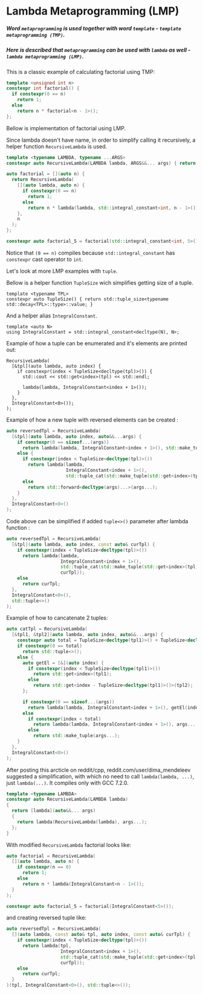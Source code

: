# Lambda Metaprogramming (LMP)

##### Word `metaprogramming` is used together with word `template` - `template metaprogramming (TMP)`. 
##### Here is described that `metaprogramming` can be used with `lambda` as well - `lambda metaprogramming (LMP)`. 

This is a classic example of calculating factorial using TMP:
```C++
template <unsigned int n>
constexpr int factorial() {
  if constexpr(0 == n)
    return 1;
  else
    return n * factorial<n - 1>();
};
```

Bellow is implementation of factorial using LMP.

Since lambda doesn't have name, in order to simplify calling it recursively, a helper function `RecursiveLambda` is used.

```C++
template <typename LAMBDA, typename ...ARGS>
constexpr auto RecursiveLambda(LAMBDA lambda, ARGS&&... args) { return lambda(lambda, args...); }
```

```C++
auto factorial = [](auto n) {
  return RecursiveLambda(
    [](auto lambda, auto n) {
      if constexpr(0 == n)
        return 1;
      else
        return n * lambda(lambda, std::integral_constant<int, n - 1>());
    },
    n
  );
};

constexpr auto factorial_5 = factorial(std::integral_constant<int, 5>());
```

Notice that `(0 == n)` compiles because `std::integral_constant` has `constexpr` cast operator to `int`.

Let's look at more LMP examples with `tuple`.

Bellow is a helper function `TupleSize` wich simplifies getting size of a tuple.

```C+ +
template <typename TPL>
constexpr auto TupleSize() { return std::tuple_size<typename std::decay<TPL>::type>::value; }
```

And a helper alias `IntegralConstant`.

```C+ +
template <auto N>
using IntegralConstant = std::integral_constant<decltype(N), N>;
```

Example of how a tuple can be enumerated and it's elements are printed out:

```C+ +
RecursiveLambda(
  [&tpl](auto lambda, auto index) {
    if constexpr(index < TupleSize<decltype(tpl)>()) {
      std::cout << std::get<index>(tpl) << std::endl;

      lambda(lambda, IntegralConstant<index + 1>());
    }
  },
  IntegralConstant<0>());
);
```

Example of how a new tuple with reversed elements can be created :

```C++
auto reversedTpl = RecursiveLambda(
  [&tpl](auto lambda, auto index, auto&&...args) {
    if constexpr(0 == sizeof...(args))
      return lambda(lambda, IntegralConstant<index + 1>(), std::make_tuple(std::get<index>(tpl)));
    else {
      if constexpr(index < TupleSize<decltype(tpl)>())
        return lambda(lambda, 
                      IntegralConstant<index + 1>(), 
                      std::tuple_cat(std::make_tuple(std::get<index>(tpl)), args...));
      else
        return std::forward<decltype(args)...>(args...);
    }
  },
  IntegralConstant<0>()
);
```

Code above can be simplified if added `tuple<>()` parameter after lambda function :
```C++
auto reversedTpl = RecursiveLambda(
  [&tpl](auto lambda, auto index, const auto& curTpl) {
    if constexpr(index < TupleSize<decltype(tpl)>())
      return lambda(lambda, 
                    IntegralConstant<index + 1>(), 
                    std::tuple_cat(std::make_tuple(std::get<index>(tpl)), 
                    curTpl));
    else
      return curTpl;
  },
  IntegralConstant<0>(),
  std::tuple<>()
);
```

Example of how to cancatenate 2 tuples:
```C++
auto catTpl = RecursiveLambda(
  [&tpl1, &tpl2](auto lambda, auto index, auto&&...args) {
    constexpr auto total = TupleSize<decltype(tpl1)>() + TupleSize<decltype(tpl2)>();
    if constexpr(0 == total)
      return std::tuple<>();
    else {
      auto getEl = [&](auto index) {
        if constexpr(index < TupleSize<decltype(tpl1)>())
          return std::get<index>(tpl1);
        else
          return std::get<index - TupleSize<decltype(tpl1)>()>(tpl2);
      };

      if constexpr(0 == sizeof...(args))
        return lambda(lambda, IntegralConstant<index + 1>(), getEl(index));
      else
        if constexpr(index < total)
          return lambda(lambda, IntegralConstant<index + 1>(), args..., getEl(index));
        else
          return std::make_tuple(args...);
    }
  },
  IntegralConstant<0>()
);
```

After posting this arcticle on reddit/cpp, reddit.com/user/dima_mendeleev suggested a simplification, with which
no need to call `lambda(lambda, ...)`, just `lambda(...)`.
It compiles only with GCC 7.2.0.
```C++
template <typename LAMBDA>
constexpr auto RecursiveLambda(LAMBDA lambda)
{
  return [lambda](auto&&... args)
  {
    return lambda(RecursiveLambda(lambda), args...);
  };
}
```

With modified `RecursiveLambda` factorial looks like:
```C++
auto factorial = RecursiveLambda(
  [](auto lambda, auto n) {
    if constexpr(n == 0)
      return 1;
    else
      return n * lambda(IntegralConstant<n - 1>());
  }
);

constexpr auto factorial_5 = factorial(IntegralConstant<5>());
```

and creating reversed tuple like:
```C++
auto reversedTpl = RecursiveLambda(
  [](auto lambda, const auto& tpl, auto index, const auto& curTpl) {
    if constexpr(index < TupleSize<decltype(tpl)>())
      return lambda(tpl, 
                    IntegralConstant<index + 1>(), 
                    std::tuple_cat(std::make_tuple(std::get<index>(tpl)), 
                    curTpl));
    else
      return curTpl;
  }
)(tpl, IntegralConstant<0>(), std::tuple<>());
```
